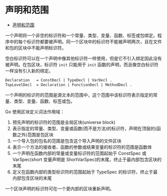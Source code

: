 # 声明和范围

- [声明和范围](#声明和范围)

一个声明将一个非空的标识符和一个常量、类型、变量、函数、标签或包绑定。程序中的每个标识符都要被声明。同一个区块中的标识符不能被声明两次，且在文件和包的区块中不能声明标识符。

空白标识符可以在一个声明中像其他标识符一样使用，但是它不引入绑定因此没有被声明。在包区块，标识符 `init` 只能用于 `init` 函数的声明，而且像空白标识符一样没有引入新的绑定。

```txt
Declaration   = ConstDecl | TypeDecl | VarDecl .
TopLevelDecl  = Declaration | FunctionDecl | MethodDecl .
```

一个声明的标识符的范围是源文本的范围中，这个范围中该标识符表示指定的常量、类型、变量、函数、标签或包。

Go 使用区块定义词法作用域：

1. 预先声明的标识符的范围是全局区块(universe block)
2. 表示指定的常量、类型、变量或函数(而不是方法)的标识符，声明在顶层的(函数之外)范围是包区块
3. 一个导入包的包名的范围是包含这个导入声明的文件区块
4. 表示一个方法的接收者、函数的参数或结果变量的标识符的范围是函数体
5. 一个声明在函数内部的常量或变量标识符的范围起始于 ConstSpec 或 VarSpec(short 变量声明是 ShortVarSpec)的末尾，终止于最内部包含区块的末尾
6. 定义在函数内部的类型标识符的范围起始于 TypeSpec 的标识符，终止于最内部包含区块的末尾

一个区块声明的标识符可在一个更内部的区块重新声明。
